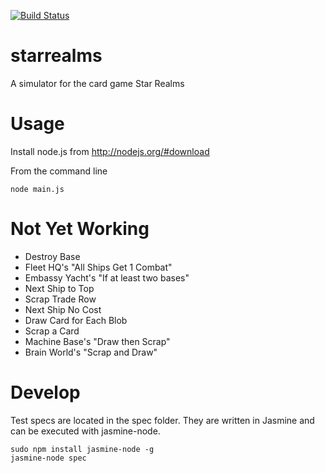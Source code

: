 [![Build Status](https://travis-ci.org/josschne/starrealms.svg?branch=master)](https://travis-ci.org/josschne/starrealms)

starrealms
==========

A simulator for the card game Star Realms

Usage
=====

Install node.js from http://nodejs.org/#download

From the command line
```
node main.js
```

Not Yet Working
===============
- Destroy Base
- Fleet HQ's "All Ships Get 1 Combat"
- Embassy Yacht's "If at least two bases"
- Next Ship to Top
- Scrap Trade Row
- Next Ship No Cost
- Draw Card for Each Blob
- Scrap a Card
- Machine Base's "Draw then Scrap"
- Brain World's "Scrap and Draw"


Develop
=======

Test specs are located in the spec folder.  They are written in Jasmine and can be executed with jasmine-node.
```
sudo npm install jasmine-node -g
jasmine-node spec
```
